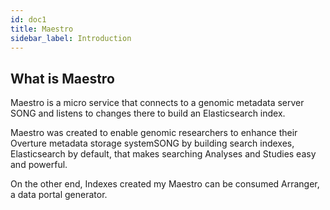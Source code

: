 ```yaml
---
id: doc1
title: Maestro
sidebar_label: Introduction
---
```


## What is Maestro

Maestro is a micro service that connects to a genomic metadata server SONG and listens to changes there to build an Elasticsearch index.

Maestro was created to enable genomic researchers to enhance their Overture metadata storage systemSONG by building search indexes, Elasticsearch by default, that makes searching Analyses and Studies easy and powerful.

On the other end, Indexes created my Maestro can be consumed Arranger, a data portal generator.

